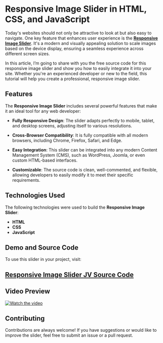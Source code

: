 # Responsive Image Slider in HTML, CSS, and JavaScript

Today's websites should not only be attractive to look at but also easy to navigate. One key feature that enhances user experience is the **<a href="https://jvcodes.com/responsive-image-slider-in-html-css-and-javascript/" >Responsive Image Slider</a>**. It's a modern and visually appealing solution to scale images based on the device display, ensuring a seamless experience across different screen sizes.

In this article, I’m going to share with you the free source code for this responsive image slider and show you how to easily integrate it into your site. Whether you're an experienced developer or new to the field, this tutorial will help you create a professional, responsive image slider.

## Features

The **Responsive Image Slider** includes several powerful features that make it an ideal tool for any web developer:

- **Fully Responsive Design**: The slider adapts perfectly to mobile, tablet, and desktop screens, adjusting itself to various resolutions.
  
- **Cross-Browser Compatibility**: It is fully compatible with all modern browsers, including Chrome, Firefox, Safari, and Edge.
  
- **Easy Integration**: This slider can be integrated into any modern Content Management System (CMS), such as WordPress, Joomla, or even custom HTML-based interfaces.

- **Customizable**: The source code is clean, well-commented, and flexible, allowing developers to easily modify it to meet their specific requirements.

## Technologies Used

The following technologies were used to build the **Responsive Image Slider**:

- **HTML**
- **CSS**
- **JavaScript**

## Demo and Source Code

To use this slider in your project, visit:

## <a href="https://jvcodes.com/responsive-image-slider-in-html-css-and-javascript/" >Responsive Image Slider JV Source Code</a>

## Video Preview

[![Watch the video](https://img.youtube.com/vi/WakCIQXU7fY/0.jpg)](https://www.youtube.com/watch?v=WakCIQXU7fY)

## Contributing

Contributions are always welcome! If you have suggestions or would like to improve the slider, feel free to submit an issue or a pull request.

